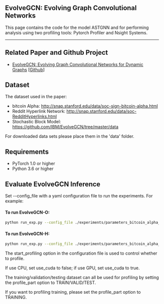 ## EvolveGCN: Evolving Graph Convolutional Networks

This page contains the code for the model ASTGNN and for performing analysis using two profiling tools: Pytorch Profiler and Nsight Systems.

---

## Related Paper and Github Project

- [EvolveGCN: Evolving Graph Convolutional Networks for Dynamic Graphs](https://arxiv.org/abs/1902.10191) [[Github](https://github.com/IBM/EvolveGCN)]

## Dataset

The dataset used in the paper:

- bitcoin Alpha: http://snap.stanford.edu/data/soc-sign-bitcoin-alpha.html
- Reddit Hyperlink Network: http://snap.stanford.edu/data/soc-RedditHyperlinks.html
- Stochastic Block Model: https://github.com/IBM/EvolveGCN/tree/master/data
 
For downloaded data sets please place them in the 'data' folder.

## Requirements
  * PyTorch 1.0 or higher
  * Python 3.6 or higher

## Evaluate EvolveGCN Inference

Set --config_file with a yaml configuration file to run the experiments. For example:

#### To run EvolveGCN-O:
```sh
python run_exp.py --config_file ./experiments/parameters_bitcoin_alpha_edgecls_egcn_o.yaml
```
#### To run EvolveGCN-H:
```sh
python run_exp.py --config_file ./experiments/parameters_bitcoin_alpha_edgecls_egcn_h.yaml
```
The start_profiling option in the configuration file is used to control whether to profile. 

If use CPU, set use_cuda to false; if use GPU, set use_cuda to true.

The training/validation/testing dataset can all be used for profiling by setting the profile_part option to TRAIN/VALID/TEST.

If you want to profiling training, please set the profile_part option to TRAINING.

